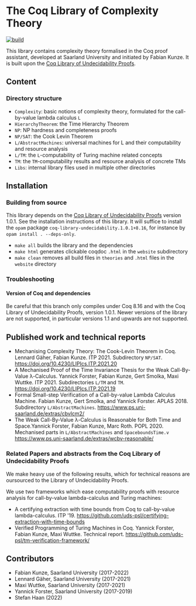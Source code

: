 # The Coq Library of Complexity Theory
[![build](https://github.com/uds-psl/coq-library-complexity/workflows/build/badge.svg?branch=coq-8.15)](https://github.com/uds-psl/coq-library-complexity/actions)

This library contains complexity theory formalised in the Coq proof assistant, developed at Saarland University and initiated by Fabian Kunze. It is built upon the [Coq Library of Undecidability Proofs](https://github.com/uds-psl/coq-library-undecidability).

## Content

### Directory structure

- `Complexity`: basic notions of complexity theory, formulated for the call-by-value lambda calculus `L`
- `HierarchyTheorem`: the Time Hierarchy Theorem
- `NP`: NP hardness and completeness proofs 
- `NP/SAT`: the Cook Levin Theorem
- `L/AbstractMachines`: universal machines for L and their computability and resource analysis
- `L/TM`: the `L`-computability of Turing machine related concepts
- `TM`: the `TM`-computability results and resource analysis of concrete TMs
- `Libs`: internal library files used in multiple other directories

## Installation

### Building from source

This library depends on the [Coq Library of Undecidability Proofs](https://github.com/uds-psl/coq-library-undecidability) version 1.0.1. See the installation instructions of this library. It will suffice to install the `opam` package `coq-library-undecidability.1.0.1+8.16`, for instance by `opam install . --deps-only`.

- `make all` builds the library and the dependencies
- `make html` generates clickable coqdoc `.html` in the `website` subdirectory
- `make clean` removes all build files in `theories` and `.html` files in the `website` directory

### Troubleshooting

#### Version of Coq and dependencies

Be careful that this branch only compiles under Coq 8.16
and with the Coq Library of Undecidability Proofs, version 1.0.1.
Newer versions of the library are not supported, in particular versions 1.1 and upwards are not supported.

## Published work and technical reports

- Mechanising Complexity Theory: The Cook-Levin Theorem in Coq. Lennard Gäher, Fabian Kunze. ITP 2021. Subdirectory `NP/SAT`. https://doi.org/10.4230/LIPIcs.ITP.2021.20
- A Mechanised Proof of the Time Invariance Thesis for the Weak Call-By-Value λ-Calculus. Yannick Forster, Fabian Kunze, Gert Smolka, Maxi Wuttke. ITP 2021. Subdirectories `L/TM` and `TM`. https://doi.org/10.4230/LIPIcs.ITP.2021.19
- Formal Small-step Verification of a Call-by-value Lambda Calculus Machine. Fabian Kunze, Gert Smolka, and Yannick Forster. APLAS 2018. Subdirectory `L/AbstractMachines`. https://www.ps.uni-saarland.de/extras/cbvlcm2/
- The Weak Call-By-Value λ-Calculus is Reasonable for Both Time and Space.Yannick Forster, Fabian Kunze, Marc Roth. POPL 2020. Mechanised parts in `L/AbstractMachines` and `SpaceboundsTime.v` https://www.ps.uni-saarland.de/extras/wcbv-reasonable/
  
### Related Papers and abstracts from the Coq Library of Undecidability Proofs

We make heavy use of the following results, which for technical reasons are oursourced to the Library of Undecidability Proofs.

We use two frameworks which ease computability proofs with resource analysis for call-by-value lambda-calculus and Turing machines:
- A certifying extraction with time bounds from Coq to call-by-value lambda-calculus. ITP '19. https://github.com/uds-psl/certifying-extraction-with-time-bounds
- Verified Programming of Turing Machines in Coq. Yannick Forster, Fabian Kunze, Maxi Wuttke. Technical report. https://github.com/uds-psl/tm-verification-framework/

## Contributors

- Fabian Kunze, Saarland University (2017-2022)
- Lennard Gäher, Saarland University (2017-2021)
- Maxi Wuttke, Saarland University (2017-2021)
- Yannick Forster, Saarland University (2017-2019)
- Stefan Haan (2022)
